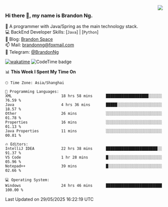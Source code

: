 <img  align="right" src="https://github-readme-stats-brandon0824.vercel.app/api/top-langs/?username=brandon0824&layout=compact">

### Hi there 👋, my name is Brandon Ng.

🌱 A programmer with Java/Spring as the main technology stack.  
💻 BackEnd Developer Skills: [`Java`] | [`Python`]  
📝 Blog: [Brandon Space](https://blog.brandonng.cc)  
📫 Mail: brandonng@foxmail.com  
📰 Telegram: [@BrandonNg](https://t.me/BrandonNg24)  

[![wakatime](https://wakatime.com/badge/user/940cafbf-f9d5-4b24-9a07-19bb072f52bb.svg)](https://wakatime.com/@940cafbf-f9d5-4b24-9a07-19bb072f52bb)
![CodeTime badge](https://img.shields.io/endpoint?style=flat-square&url=https%3A%2F%2Fapi.codetime.dev%2Fshield%3Fid%3D128%26project%3D%26in%3D604800000)

<!--START_SECTION:waka-->
📊 **This Week I Spent My Time On** 

```text
🕑︎ Time Zone: Asia/Shanghai

💬 Programming Languages: 
XML                      18 hrs 58 mins      ███████████████████░░░░░░   76.59 % 
Java                     4 hrs 36 mins       █████░░░░░░░░░░░░░░░░░░░░   18.57 % 
Other                    26 mins             ░░░░░░░░░░░░░░░░░░░░░░░░░   01.78 % 
Properties               16 mins             ░░░░░░░░░░░░░░░░░░░░░░░░░   01.13 % 
Java Properties          11 mins             ░░░░░░░░░░░░░░░░░░░░░░░░░   00.81 % 

🔥 Editors: 
IntelliJ IDEA            22 hrs 38 mins      ███████████████████████░░   91.37 % 
VS Code                  1 hr 28 mins        █░░░░░░░░░░░░░░░░░░░░░░░░   05.96 % 
Notepad++                39 mins             █░░░░░░░░░░░░░░░░░░░░░░░░   02.66 % 

💻 Operating System: 
Windows                  24 hrs 46 mins      █████████████████████████   100.00 % 
```


 Last Updated on 29/05/2025 16:22:19 UTC
<!--END_SECTION:waka-->
